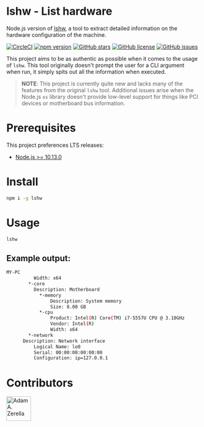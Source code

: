 # lshw - List hardware
Node.js version of [lshw](https://www.unix.com/man-page/linux/1/lshw/), a tool to extract detailed information on the hardware configuration of the machine.

[![CircleCI](https://circleci.com/gh/adamzerella/lshw.svg?style=svg)](https://circleci.com/gh/adamzerella/lshw)
[![npm version](https://badge.fury.io/js/lshw.svg)](https://badge.fury.io/js/lshw)
[![GitHub stars](https://img.shields.io/github/stars/adamzerella/lshw.svg)](https://github.com/adamzerella/lshw/stargazers)
[![GitHub license](https://img.shields.io/github/license/adamzerella/lshw.svg)](https://github.com/adamzerella/lshw/blob/master/LICENSE)
[![GitHub issues](https://img.shields.io/github/issues/adamzerella/lshw.svg)](https://github.com/adamzerella/lshw/issues)

This project aims to be as authentic as possible when it comes to the usage of `lshw`. This tool originally doesn't prompt the user for a CLI argument when run, it simply spits out all the information when executed.

> **NOTE**: This project is currently quite new and lacks many of the features from the original `lshw` tool. Additional issues arise when the Node.js `os` library doesn't provide low-level support for things like PCI devices or motherboard bus information.

# Prerequisites
This project preferences LTS releases:
- [Node.js >= 10.13.0](https://nodejs.org/dist/v10.13.0)

# Install
```bash
npm i -g lshw
```

# Usage
```bash
lshw
```

## Example output:
```bash
MY-PC
          Width: x64
        *-core
          Description: Motherboard
            *-memory
                Description: System memory
                Size: 8.00 GB
            *-cpu
                Product: Intel(R) Core(TM) i7-5557U CPU @ 3.10GHz
                Vendor: Intel(R)
                Width: x64
        *-network
	  Description: Network interface
          Logical Name: lo0
          Serial: 00:00:00:00:00:00
          Configuration: ip=127.0.0.1
```

# Contributors
<div style="display:inline;">
  <img width="64" height="64" href="https://github.com/adamzerella" src="https://avatars0.githubusercontent.com/u/1501560?s=460&v=4" alt="Adam A. Zerella"/>
</div>